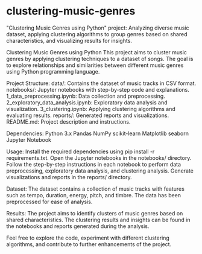 # clustering-music-genres
"Clustering Music Genres using Python" project: Analyzing diverse music dataset, applying clustering algorithms to group genres based on shared characteristics, and visualizing results for insights.

Clustering Music Genres using Python
This project aims to cluster music genres by applying clustering techniques to a dataset of songs. The goal is to explore relationships and similarities between different music genres using Python programming language.

Project Structure:
data/: Contains the dataset of music tracks in CSV format.
notebooks/: Jupyter notebooks with step-by-step code and explanations.
1_data_preprocessing.ipynb: Data collection and preprocessing.
2_exploratory_data_analysis.ipynb: Exploratory data analysis and visualization.
3_clustering.ipynb: Applying clustering algorithms and evaluating results.
reports/: Generated reports and visualizations.
README.md: Project description and instructions.


Dependencies:
Python 3.x
Pandas
NumPy
scikit-learn
Matplotlib
seaborn
Jupyter Notebook

Usage:
Install the required dependencies using pip install -r requirements.txt.
Open the Jupyter notebooks in the notebooks/ directory.
Follow the step-by-step instructions in each notebook to perform data preprocessing, exploratory data analysis, and clustering analysis.
Generate visualizations and reports in the reports/ directory.

Dataset:
The dataset contains a collection of music tracks with features such as tempo, duration, energy, pitch, and timbre. The data has been preprocessed for ease of analysis.

Results:
The project aims to identify clusters of music genres based on shared characteristics. The clustering results and insights can be found in the notebooks and reports generated during the analysis.

Feel free to explore the code, experiment with different clustering algorithms, and contribute to further enhancements of the project.
